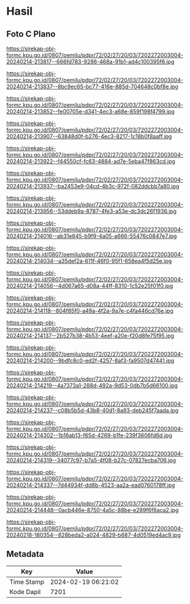 # Hasil

## Foto C Plano

https://sirekap-obj-formc.kpu.go.id/0807/pemilu/pdpr/72/02/27/20/03/7202272003004-20240214-213817--666fd783-9286-468a-91b1-ad4c100395f6.jpg

https://sirekap-obj-formc.kpu.go.id/0807/pemilu/pdpr/72/02/27/20/03/7202272003004-20240214-213837--8bc9ec65-bc77-416e-885d-704648c0bf8e.jpg

https://sirekap-obj-formc.kpu.go.id/0807/pemilu/pdpr/72/02/27/20/03/7202272003004-20240214-213852--fe00705e-d341-4ec3-a68e-859f198f4799.jpg

https://sirekap-obj-formc.kpu.go.id/0807/pemilu/pdpr/72/02/27/20/03/7202272003004-20240214-213907--63848d0f-b276-4ec3-8217-1c18b0f8aaff.jpg

https://sirekap-obj-formc.kpu.go.id/0807/pemilu/pdpr/72/02/27/20/03/7202272003004-20240214-213922--f44550cf-fc63-4884-ad7e-5eba47f863cd.jpg

https://sirekap-obj-formc.kpu.go.id/0807/pemilu/pdpr/72/02/27/20/03/7202272003004-20240214-213937--ba2453e9-04cd-4b3c-972f-082ddcbb7a80.jpg

https://sirekap-obj-formc.kpu.go.id/0807/pemilu/pdpr/72/02/27/20/03/7202272003004-20240214-213956--53ddeb9a-8787-4fe3-a53e-dc3dc26f1936.jpg

https://sirekap-obj-formc.kpu.go.id/0807/pemilu/pdpr/72/02/27/20/03/7202272003004-20240214-214016--ab31e845-b9f9-4a05-a666-55476c0847e7.jpg

https://sirekap-obj-formc.kpu.go.id/0807/pemilu/pdpr/72/02/27/20/03/7202272003004-20240214-214034--a35def2a-611f-46f0-95f1-658ea4f5d25e.jpg

https://sirekap-obj-formc.kpu.go.id/0807/pemilu/pdpr/72/02/27/20/03/7202272003004-20240214-214056--4d067a65-d08a-44ff-8310-1c52e25f01f0.jpg

https://sirekap-obj-formc.kpu.go.id/0807/pemilu/pdpr/72/02/27/20/03/7202272003004-20240214-214118--804f85f0-a49a-4f2a-9a7e-c4fa446cd76e.jpg

https://sirekap-obj-formc.kpu.go.id/0807/pemilu/pdpr/72/02/27/20/03/7202272003004-20240214-214137--2b527b38-4b53-4eef-a20e-f20d8fe75f95.jpg

https://sirekap-obj-formc.kpu.go.id/0807/pemilu/pdpr/72/02/27/20/03/7202272003004-20240214-214200--9bdfc8c0-ed2f-4257-8af3-fa9507d47441.jpg

https://sirekap-obj-formc.kpu.go.id/0807/pemilu/pdpr/72/02/27/20/03/7202272003004-20240214-214219--4a7373a1-288d-492a-9d53-0db7b5d66100.jpg

https://sirekap-obj-formc.kpu.go.id/0807/pemilu/pdpr/72/02/27/20/03/7202272003004-20240214-214237--c08b5b5d-43b8-40d1-8a93-deb245f7aada.jpg

https://sirekap-obj-formc.kpu.go.id/0807/pemilu/pdpr/72/02/27/20/03/7202272003004-20240214-214302--1b16ab13-f65d-4269-b1fe-239f3606fd6d.jpg

https://sirekap-obj-formc.kpu.go.id/0807/pemilu/pdpr/72/02/27/20/03/7202272003004-20240214-214319--34077c97-b7a5-4f08-b27c-07827ecba706.jpg

https://sirekap-obj-formc.kpu.go.id/0807/pemilu/pdpr/72/02/27/20/03/7202272003004-20240214-214337--7d44934f-dd8b-4523-aa2a-ead0760178ff.jpg

https://sirekap-obj-formc.kpu.go.id/0807/pemilu/pdpr/72/02/27/20/03/7202272003004-20240214-214448--0acb446e-8750-4a5c-88be-e289f6f8aca2.jpg

https://sirekap-obj-formc.kpu.go.id/0807/pemilu/pdpr/72/02/27/20/03/7202272003004-20240218-180354--828beda2-a024-4829-b687-4d0519ed4ac9.jpg


## Metadata

| Key        | Value               |
| ---------- | ------------------- |
| Time Stamp | 2024-02-19 06:21:02 |
| Kode Dapil | 7201                |



